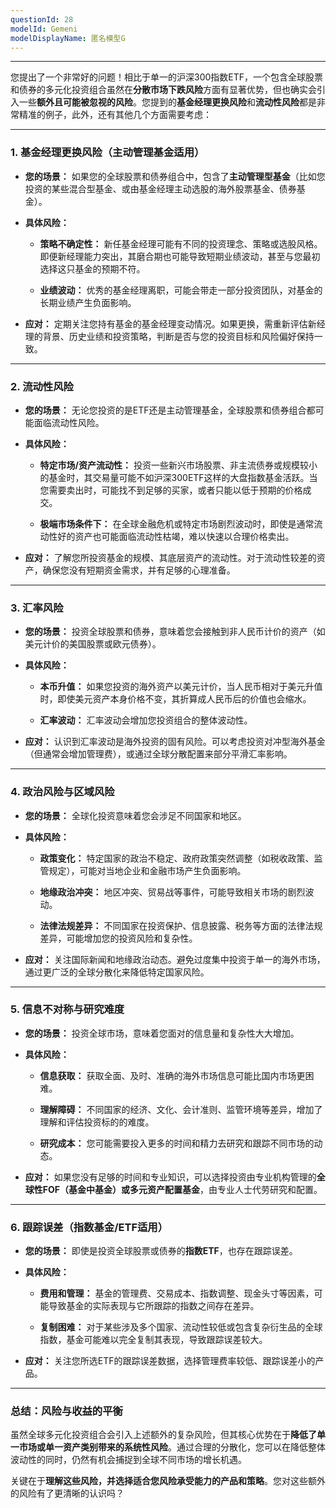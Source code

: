 ```yaml
---
questionId: 28
modelId: Gemeni
modelDisplayName: 匿名模型G
---
```

---

您提出了一个非常好的问题！相比于单一的沪深300指数ETF，一个包含全球股票和债券的多元化投资组合虽然在**分散市场下跌风险**方面有显著优势，但也确实会引入一些**额外且可能被忽视的风险**。您提到的**基金经理更换风险**和**流动性风险**都是非常精准的例子，此外，还有其他几个方面需要考虑：

---

### **1. 基金经理更换风险（主动管理基金适用）**

- **您的场景：** 如果您的全球股票和债券组合中，包含了**主动管理型基金**（比如您投资的某些混合型基金、或由基金经理主动选股的海外股票基金、债券基金）。
    
- **具体风险：**
    
    - **策略不确定性：** 新任基金经理可能有不同的投资理念、策略或选股风格。即便新经理能力突出，其磨合期也可能导致短期业绩波动，甚至与您最初选择这只基金的预期不符。
        
    - **业绩波动：** 优秀的基金经理离职，可能会带走一部分投资团队，对基金的长期业绩产生负面影响。
        
- **应对：** 定期关注您持有基金的基金经理变动情况。如果更换，需重新评估新经理的背景、历史业绩和投资策略，判断是否与您的投资目标和风险偏好保持一致。
    

---

### **2. 流动性风险**

- **您的场景：** 无论您投资的是ETF还是主动管理基金，全球股票和债券组合都可能面临流动性风险。
    
- **具体风险：**
    
    - **特定市场/资产流动性：** 投资一些新兴市场股票、非主流债券或规模较小的基金时，其交易量可能不如沪深300ETF这样的大盘指数基金活跃。当您需要卖出时，可能找不到足够的买家，或者只能以低于预期的价格成交。
        
    - **极端市场条件下：** 在全球金融危机或特定市场剧烈波动时，即使是通常流动性好的资产也可能面临流动性枯竭，难以快速以合理价格卖出。
        
- **应对：** 了解您所投资基金的规模、其底层资产的流动性。对于流动性较差的资产，确保您没有短期资金需求，并有足够的心理准备。
    

---

### **3. 汇率风险**

- **您的场景：** 投资全球股票和债券，意味着您会接触到非人民币计价的资产（如美元计价的美国股票或欧元债券）。
    
- **具体风险：**
    
    - **本币升值：** 如果您投资的海外资产以美元计价，当人民币相对于美元升值时，即使美元资产本身价格不变，其折算成人民币后的价值也会缩水。
        
    - **汇率波动：** 汇率波动会增加您投资组合的整体波动性。
        
- **应对：** 认识到汇率波动是海外投资的固有风险。可以考虑投资对冲型海外基金（但通常会增加管理费），或通过全球分散配置来部分平滑汇率影响。
    

---

### **4. 政治风险与区域风险**

- **您的场景：** 全球化投资意味着您会涉足不同国家和地区。
    
- **具体风险：**
    
    - **政策变化：** 特定国家的政治不稳定、政府政策突然调整（如税收政策、监管规定），可能对当地企业和金融市场产生负面影响。
        
    - **地缘政治冲突：** 地区冲突、贸易战等事件，可能导致相关市场的剧烈波动。
        
    - **法律法规差异：** 不同国家在投资保护、信息披露、税务等方面的法律法规差异，可能增加您的投资风险和复杂性。
        
- **应对：** 关注国际新闻和地缘政治动态。避免过度集中投资于单一的海外市场，通过更广泛的全球分散化来降低特定国家风险。
    

---

### **5. 信息不对称与研究难度**

- **您的场景：** 投资全球市场，意味着您面对的信息量和复杂性大大增加。
    
- **具体风险：**
    
    - **信息获取：** 获取全面、及时、准确的海外市场信息可能比国内市场更困难。
        
    - **理解障碍：** 不同国家的经济、文化、会计准则、监管环境等差异，增加了理解和评估投资标的的难度。
        
    - **研究成本：** 您可能需要投入更多的时间和精力去研究和跟踪不同市场的动态。
        
- **应对：** 如果您没有足够的时间和专业知识，可以选择投资由专业机构管理的**全球性FOF（基金中基金）**或**多元资产配置基金**，由专业人士代劳研究和配置。
    

---

### **6. 跟踪误差（指数基金/ETF适用）**

- **您的场景：** 即使是投资全球股票或债券的**指数ETF**，也存在跟踪误差。
    
- **具体风险：**
    
    - **费用和管理：** 基金的管理费、交易成本、指数调整、现金头寸等因素，可能导致基金的实际表现与它所跟踪的指数之间存在差异。
        
    - **复制困难：** 对于某些涉及多个国家、流动性较低或包含复杂衍生品的全球指数，基金可能难以完全复制其表现，导致跟踪误差较大。
        
- **应对：** 关注您所选ETF的跟踪误差数据，选择管理费率较低、跟踪误差小的产品。
    

---

### **总结：风险与收益的平衡**

虽然全球多元化投资组合会引入上述额外的复杂风险，但其核心优势在于**降低了单一市场或单一资产类别带来的系统性风险**。通过合理的分散化，您可以在降低整体波动性的同时，仍然有机会捕捉到全球不同市场的增长机遇。

关键在于**理解这些风险，并选择适合您风险承受能力的产品和策略**。您对这些额外的风险有了更清晰的认识吗？